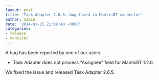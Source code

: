 ```yaml
---
layout: post
title: 'Task Adapter 2.6.5: bug fixed in MantisBT connector'
author: admin
date: '2014-01-15 21:09:40 -0800'
categories:
- release
- mantisbt
---
```


A bug has been reported by one of our users:

* Task Adapter does not process "Assignee" field for MantisBT 1.2.6.

We fixed the issue and released Task Adapter 2.6.5.

